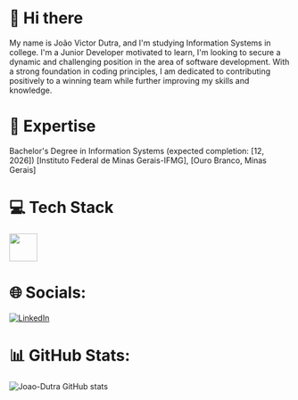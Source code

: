 # 👋 Hi there

My name is João Victor Dutra, and I'm studying Information Systems in college.
I'm a Junior Developer motivated to learn, I'm looking to secure a dynamic and challenging position in the area of ​​software development. With a strong foundation in coding principles, I am dedicated to contributing positively to a winning team while further improving my skills and knowledge.


# 🚀 Expertise

Bachelor's Degree in Information Systems (expected completion: [12, 2026])
[Instituto Federal de Minas Gerais-IFMG], [Ouro Branco, Minas Gerais]



# 💻 Tech Stack
<p><code><a href="https://www.java.com/pt-BR/download/help/index.html" target="_blank"><img
height="50" src="https://www.vectorlogo.zone/logos/java/java-horizontal.svg"></a></code></p>


# 🌐 Socials:
[![LinkedIn](https://img.shields.io/badge/LinkedIn-%230077B5.svg?logo=linkedin&logoColor=white)]()

# 📊 GitHub Stats:
![Joao-Dutra GitHub stats](https://github-readme-stats.vercel.app/api?username=Joao-Dutra&show_icons=true&theme=transparent)
